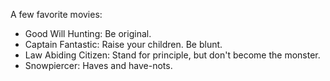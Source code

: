 A few favorite movies:

- Good Will Hunting: Be original.
- Captain Fantastic: Raise your children. Be blunt.
- Law Abiding Citizen: Stand for principle, but don't become the monster.
- Snowpiercer: Haves and have-nots.